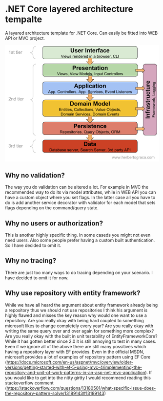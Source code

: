 # .NET Core layered architecture tempalte
A layared architecture template for .NET Core. Can easily be fitted into WEB API or MVC project.

![layered architecute.png](./layered-architecture.png)

## Why no validation?
The way you do validation can be altered a lot. For example in MVC the recommended way to do its via model attributes, while in WEB API you can have a custom object where you set flags. In the latter case all you have to do is add another service decorator with validator for each model that sets flags depending on the command/query state.
## Why no users or authorization?
This is another highly specific thing. In some caseds you might not even need users. Also some people prefer having a custom built authentication. So I have decided to omit it.
## Why no tracing?
There are just too many ways to do tracing depending on your scenario. I have decided to omit it for now.
## Why use repository with entity framework?
While we have all heard the argument about entity framework already being a repository thus we should not use repositories I think his argument is highly flawed and misses the key reason why would one want to use a repository.
Are you really okay with being hard coupled to something microsoft likes to change completely every year?
Are you really okay with writing the same query over and over again for something more complex?
Are you really okay with the built in unit testability of EntityFrameworkCore? While it has gotten better since 2.0 it is still annoying to test in many cases. Even if we ignore all of the above there are still many possitives which having a repository layer with EF provides. Even in the official MSDN, microsoft provides a lot of examples of repository pattern using EF Core (https://docs.microsoft.com/en-us/aspnet/mvc/overview/older-versions/getting-started-with-ef-5-using-mvc-4/implementing-the-repository-and-unit-of-work-patterns-in-an-asp-net-mvc-application).  If you would like to get into the nitty girtty I would recommend reading this stackoverflow comment (https://stackoverflow.com/questions/13180501/what-specific-issue-does-the-repository-pattern-solve/13189143#13189143)
